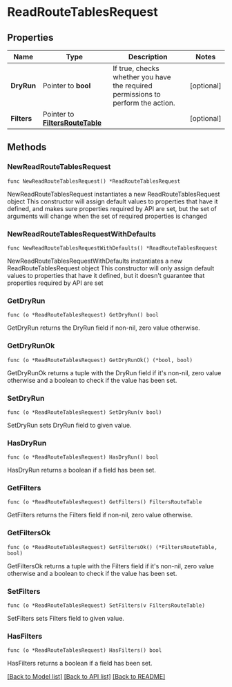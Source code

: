 # ReadRouteTablesRequest

## Properties

Name | Type | Description | Notes
------------ | ------------- | ------------- | -------------
**DryRun** | Pointer to **bool** | If true, checks whether you have the required permissions to perform the action. | [optional] 
**Filters** | Pointer to [**FiltersRouteTable**](FiltersRouteTable.md) |  | [optional] 

## Methods

### NewReadRouteTablesRequest

`func NewReadRouteTablesRequest() *ReadRouteTablesRequest`

NewReadRouteTablesRequest instantiates a new ReadRouteTablesRequest object
This constructor will assign default values to properties that have it defined,
and makes sure properties required by API are set, but the set of arguments
will change when the set of required properties is changed

### NewReadRouteTablesRequestWithDefaults

`func NewReadRouteTablesRequestWithDefaults() *ReadRouteTablesRequest`

NewReadRouteTablesRequestWithDefaults instantiates a new ReadRouteTablesRequest object
This constructor will only assign default values to properties that have it defined,
but it doesn't guarantee that properties required by API are set

### GetDryRun

`func (o *ReadRouteTablesRequest) GetDryRun() bool`

GetDryRun returns the DryRun field if non-nil, zero value otherwise.

### GetDryRunOk

`func (o *ReadRouteTablesRequest) GetDryRunOk() (*bool, bool)`

GetDryRunOk returns a tuple with the DryRun field if it's non-nil, zero value otherwise
and a boolean to check if the value has been set.

### SetDryRun

`func (o *ReadRouteTablesRequest) SetDryRun(v bool)`

SetDryRun sets DryRun field to given value.

### HasDryRun

`func (o *ReadRouteTablesRequest) HasDryRun() bool`

HasDryRun returns a boolean if a field has been set.

### GetFilters

`func (o *ReadRouteTablesRequest) GetFilters() FiltersRouteTable`

GetFilters returns the Filters field if non-nil, zero value otherwise.

### GetFiltersOk

`func (o *ReadRouteTablesRequest) GetFiltersOk() (*FiltersRouteTable, bool)`

GetFiltersOk returns a tuple with the Filters field if it's non-nil, zero value otherwise
and a boolean to check if the value has been set.

### SetFilters

`func (o *ReadRouteTablesRequest) SetFilters(v FiltersRouteTable)`

SetFilters sets Filters field to given value.

### HasFilters

`func (o *ReadRouteTablesRequest) HasFilters() bool`

HasFilters returns a boolean if a field has been set.


[[Back to Model list]](../README.md#documentation-for-models) [[Back to API list]](../README.md#documentation-for-api-endpoints) [[Back to README]](../README.md)



